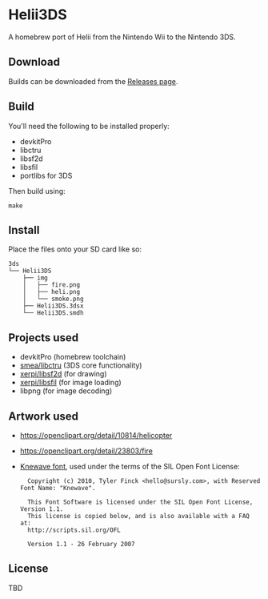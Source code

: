 # Helii3DS

A homebrew port of Helii from the Nintendo Wii to the Nintendo 3DS.

## Download

Builds can be downloaded from the [Releases page](https://github.com/BHSPitMonkey/Helii3DS/releases).

## Build

You'll need the following to be installed properly:

* devkitPro
* libctru
* libsf2d
* libsfil
* portlibs for 3DS

Then build using:

    make

## Install

Place the files onto your SD card like so:

    3ds
    └── Helii3DS
        ├── img
        │   ├── fire.png
        │   ├── heli.png
        │   └── smoke.png
        ├── Helii3DS.3dsx
        └── Helii3DS.smdh

## Projects used

* devkitPro (homebrew toolchain)
* [smea/libctru](https://github.com/smea/libctru) (3DS core functionality)
* [xerpi/libsf2d](https://github.com/xerpi/libsf2d) (for drawing)
* [xerpi/libsfil](https://github.com/xerpi/libsfil) (for image loading)
* libpng (for image decoding)

## Artwork used

* https://openclipart.org/detail/10814/helicopter
* https://openclipart.org/detail/23803/fire
* [Knewave font](https://github.com/theleagueof/knewave), used under the terms of the SIL Open Font License:

        Copyright (c) 2010, Tyler Finck <hello@sursly.com>, with Reserved Font Name: "Knewave".
      
        This Font Software is licensed under the SIL Open Font License, Version 1.1.
        This license is copied below, and is also available with a FAQ at:
        http://scripts.sil.org/OFL
        
        Version 1.1 - 26 February 2007

## License

TBD

